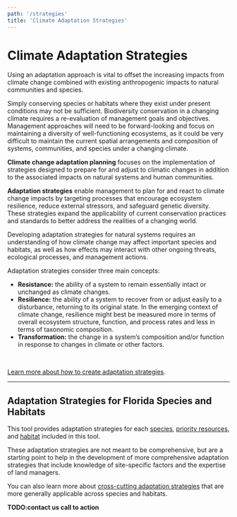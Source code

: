 ```yaml
---
path: '/strategies'
title: 'Climate Adaptation Strategies'
---
```


# Climate Adaptation Strategies

Using an adaptation approach is vital to offset the increasing impacts from climate change combined with existing anthropogenic impacts to natural communities and species.

Simply conserving species or habitats where they exist under present conditions may not be sufficient. Biodiversity conservation in a changing climate requires a re-evaluation of management goals and objectives. Management approaches will need to be forward-looking and focus on maintaining a diversity of well-functioning ecosystems, as it could be very difficult to maintain the current spatial arrangements and composition of systems, communities, and species under a changing climate.

**Climate change adaptation planning** focuses on the implementation of strategies designed to prepare for and adjust to climatic changes in addition to the associated impacts on natural systems and human communities.

**Adaptation strategies** enable management to plan for and react to climate change impacts by targeting processes that encourage ecosystem resilience, reduce external stressors, and safeguard genetic diversity. These strategies expand the applicability of current conservation practices and standards to better address the realities of a changing world.

Developing adaptation strategies for natural systems requires an understanding of how climate change may affect important species and habitats, as well as how effects may interact with other ongoing threats, ecological processes, and management actions.

Adaptation strategies consider three main concepts:

- **Resistance:** the ability of a system to remain essentially intact or unchanged as climate changes.
- **Resilience:** the ability of a system to recover from or adjust easily to a disturbance, returning to its original state. In the emerging context of climate change, resilience might best be measured more in terms of overall ecosystem structure, function, and process rates and less in terms of taxonomic composition.
- **Transformation:** the change in a system’s composition and/or function in response to changes in climate or other factors.

<br />

[Learn more about how to create adaptation strategies](/strategies/guidelines).

---

## Adaptation Strategies for Florida Species and Habitats

This tool provides adaptation strategies for each [species](/species), [priority resources](/habitats), and [habitat](/habitats) included in this tool.

These adaptation strategies are not meant to be comprehensive, but are a starting point to help in the development of more comprehensive adaptation strategies that include knowledge of site-specific factors and the expertise of land managers.

You can also learn more about [cross-cutting adaptation strategies](/strategies/crosscutting) that are more generally applicable across species and habitats.

**TODO:contact us call to action**
